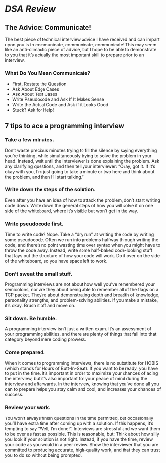 # ***DSA Review***

## The Advice: Communicate!

The best piece of technical interview advice I have received and can impart upon you is to communicate, communicate, communicate! This may seem like an anti-climactic piece of advice, but I hope to be able to demonstrate to you that it’s actually the most important skill to prepare prior to an interview.


### What Do You Mean Communicate?
* First, Restate the Question
* Ask About Edge Cases
* Ask About Test Cases
* Write Pseudocode and Ask If It Makes Sense
* Write the Actual Code and Ask if it Looks Good
* Stuck? Ask for Help!




## 7 tips to ace a programming interview

### Take a few minutes.
Don’t waste precious minutes trying to fill the silence by saying everything you’re thinking, while simultaneously trying to solve the problem in your head.
Instead, wait until the interviewer is done explaining the problem. Ask any clarifying questions, and then tell your interviewer:
“Okay, got it. If it’s okay with you, I’m just going to take a minute or two here and think about the problem, and then I’ll start talking.”


### Write down the steps of the solution.
Even after you have an idea of how to attack the problem, don’t start writing code down. Write down the general steps of how you will solve it on one side of the whiteboard, where it’s visible but won’t get in the way.

### Write pseudocode first.
Time to write code? Nope. Take a “dry run” at writing the code by writing some pseudocode. Often we run into problems halfway through writing the code, and there’s no point wasting time over syntax when you might have to throw the code away. Instead, write some half-baked code-looking stuff that lays out the structure of how your code will work. Do it over on the side of the whiteboard, so you have space left to work.


### Don’t sweat the small stuff.
Programming interviews are not about how well you’ve remembered your semicolons, nor are they about being able to remember all of the flags on a TCP packet. They’re about demonstrating depth and breadth of knowledge, personality strengths, and problem-solving abilities. If you make a mistake, it’s okay. Brush it off and move on.


### Sit down. Be humble.
A programming interview isn’t just a written exam. It’s an assessment of your programming abilities, and there are plenty of things that fall into that category beyond mere coding prowess. 

### Come prepared.
When it comes to programming interviews, there is no substitute for HOBIS (which stands for Hours of Butt-In-Seat). If you want to be ready, you have to put in the time. It’s important in order to maximize your chances of acing the interview, but it’s also important for your peace of mind during the interview and afterwards. In the interview, knowing that you’ve done all you can to prepare helps you stay calm and cool, and increases your chances of success.

### Review your work.
You won’t always finish questions in the time permitted, but occasionally you’ll have extra time after coming up with a solution. If this happens, it’s tempting to say “Well, I’m done!”. Interviews are stressful and we want them to be over as fast as possible. This is reasonable, but:
Think about how silly you look if your solution is not right.
Instead, if you have the time, review your code as you would in a peer review. Show the interviewer that you are committed to producing accurate, high-quality work, and that they can trust you to do so without being prompted.